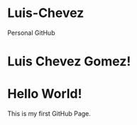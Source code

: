 # Luis-Chevez
Personal GitHub
<!DOCTYPE html>
<html lang="en">
<head>
    <meta charset="UTF-8">
    <meta name="viewport" content="width=device-width, initial-scale=1.0">
    <h1>Luis Chevez Gomez!</h1>
</head>
<body>
    <h1>Hello World!</h1>
    <p>This is my first GitHub Page.</p>
</body>
</html>
